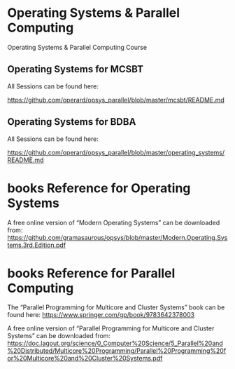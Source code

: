 # Operating Systems & Parallel Computing

Operating Systems &amp; Parallel Computing Course

## Operating Systems for MCSBT

All Sessions can be found here:

https://github.com/operard/opsys_parallel/blob/master/mcsbt/README.md

## Operating Systems for BDBA

All Sessions can be found here:

https://github.com/operard/opsys_parallel/blob/master/operating_systems/README.md

# books Reference for Operating Systems

A free online version of “Modern Operating Systems” can be downloaded from:  https://github.com/gramasaurous/opsys/blob/master/Modern.Operating.Systems.3rd.Edition.pdf

# books Reference for Parallel Computing

The “Parallel Programming for Multicore and Cluster Systems” book can be found here:
https://www.springer.com/gp/book/9783642378003

A free online version of “Parallel Programming for Multicore and Cluster Systems” can be downloaded from:  
https://doc.lagout.org/science/0_Computer%20Science/5_Parallel%20and%20Distributed/Multicore%20Programming/Parallel%20Programming%20for%20Multicore%20and%20Cluster%20Systems.pdf
